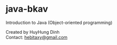 # java-bkav
Introduction to Java (Object-oriented programming)

Created by HuyHung Dinh<br>
Contact: hebitaxy@gmail.com
